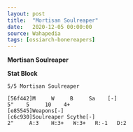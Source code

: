 ```yaml
---
layout: post
title:  "Mortisan Soulreaper"
date:   2020-12-05 00:00:00
source: Wahapedia
tags: [ossiarch-bonereapers]
---
```


**Mortisan Soulreaper**

**Stat Block**
```
5/5 Mortisan Soulreaper
```

```
[56f442]M     W     B     Sa    [-]
5"    5     10    4+    
[e85545]Weapons[-]
[c6c930]Soulreaper Scythe[-]
2"     A:3    H:3+   W:3+   R:-1   D:2   
```
    